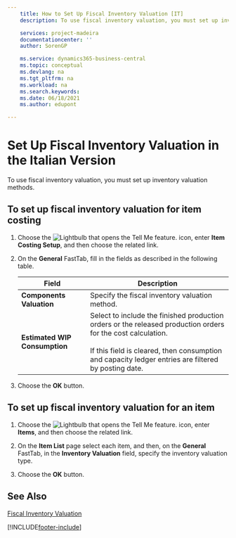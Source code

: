 ```yaml
---
    title: How to Set Up Fiscal Inventory Valuation [IT]
    description: To use fiscal inventory valuation, you must set up inventory valuation for item costing with the Item Costing Setup feature.

    services: project-madeira 
    documentationcenter: ''
    author: SorenGP

    ms.service: dynamics365-business-central
    ms.topic: conceptual
    ms.devlang: na
    ms.tgt_pltfrm: na
    ms.workload: na
    ms.search.keywords:
    ms.date: 06/18/2021
    ms.author: edupont

---
```

# Set Up Fiscal Inventory Valuation in the Italian Version
To use fiscal inventory valuation, you must set up inventory valuation methods.  

## To set up fiscal inventory valuation for item costing  

1.  Choose the ![Lightbulb that opens the Tell Me feature.](../../media/ui-search/search_small.png "Tell me what you want to do") icon, enter **Item Costing Setup**, and then choose the related link.  
2.  On the **General** FastTab, fill in the fields as described in the following table.  

    |Field|Description|  
    |---------------------------------|---------------------------------------|  
    |**Components Valuation**|Specify the fiscal inventory valuation method.|  
    |**Estimated WIP Consumption**|Select to include the finished production orders or the released production orders for the cost calculation.<br /><br /> If this field is cleared, then consumption and capacity ledger entries are filtered by posting date.|  

3.  Choose the **OK** button.  

## To set up fiscal inventory valuation for an item  

1.  Choose the ![Lightbulb that opens the Tell Me feature.](../../media/ui-search/search_small.png "Tell me what you want to do") icon, enter **Items**, and then choose the related link.  
2.  On the **Item List** page select each item, and then, on the **General** FastTab, in the **Inventory Valuation** field, specify the inventory valuation type.  

3.  Choose the **OK** button.  

## See Also  
 [Fiscal Inventory Valuation](fiscal-inventory-valuation.md)   


[!INCLUDE[footer-include](../../includes/footer-banner.md)]
